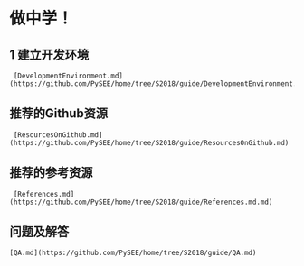 
# 做中学！

## 1 建立开发环境
     
     [DevelopmentEnvironment.md](https://github.com/PySEE/home/tree/S2018/guide/DevelopmentEnvironment.md) 

## 推荐的Github资源
 
     [ResourcesOnGithub.md](https://github.com/PySEE/home/tree/S2018/guide/ResourcesOnGithub.md) 

## 推荐的参考资源

     [References.md](https://github.com/PySEE/home/tree/S2018/guide/References.md.md) 

## 问题及解答

    [QA.md](https://github.com/PySEE/home/tree/S2018/guide/QA.md) 